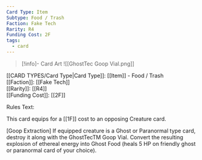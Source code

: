 ```yaml
---
Card Type: Item
Subtype: Food / Trash
Faction: Fake Tech
Rarity: R4
Funding Cost: 2F
tags:
  - card
---
```

> [!info]- Card Art
> ![[GhostTec Goop Vial.png]]

[[CARD TYPES/Card Type|Card Type]]: [[Item]] - Food / Trash  
[[Faction]]: [[Fake Tech]]  
[[Rarity]]: [[R4]]  
[[Funding Cost]]: [[2F]]  

Rules Text:  

This card equips for a [[1F]] cost to an opposing Creature card.  

[Goop Extraction] If equipped creature is a Ghost or Paranormal type card,  destroy it along with the GhostTecTM Goop Vial. 
Convert the resulting explosion of ethereal energy into Ghost Food (heals 5 HP on friendly ghost or paranormal card of your choice).  